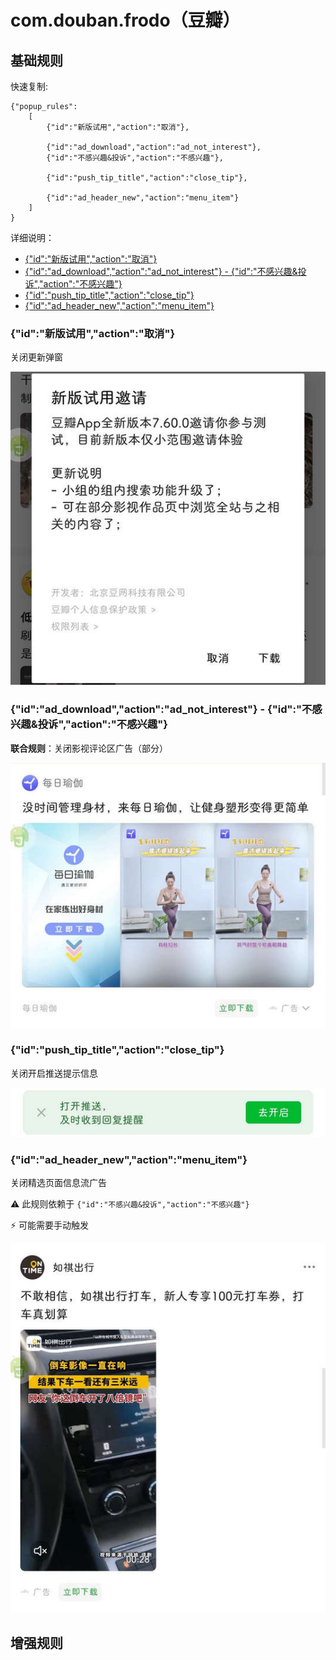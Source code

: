 # com.douban.frodo（豆瓣）

## 基础规则

快速复制:
```
{"popup_rules":
    [
        {"id":"新版试用","action":"取消"},

        {"id":"ad_download","action":"ad_not_interest"},
        {"id":"不感兴趣&投诉","action":"不感兴趣"},

        {"id":"push_tip_title","action":"close_tip"},

        {"id":"ad_header_new","action":"menu_item"}
    ]
}
```
详细说明：
- [{"id":"新版试用","action":"取消"}](#id新版试用action取消)
- [{"id":"ad_download","action":"ad_not_interest"} - {"id":"不感兴趣&投诉","action":"不感兴趣"}](#idad_downloadactionad_not_interest---id不感兴趣投诉action不感兴趣)
- [{"id":"push_tip_title","action":"close_tip"}](#idpush_tip_titleactionclose_tip)
- [{"id":"ad_header_new","action":"menu_item"}](#idad_header_newactionmenu_item)

### {"id":"新版试用","action":"取消"}
关闭更新弹窗

![](./assets/更新弹窗.jpg)

### {"id":"ad_download","action":"ad_not_interest"} - {"id":"不感兴趣&投诉","action":"不感兴趣"}
**联合规则**：关闭影视评论区广告（部分）

![](./assets/影视评论区广告.jpg)

### {"id":"push_tip_title","action":"close_tip"}
关闭开启推送提示信息

![](./assets/开启推送提示信息.jpg)

### {"id":"ad_header_new","action":"menu_item"}
关闭精选页面信息流广告

⚠ 此规则依赖于 `{"id":"不感兴趣&投诉","action":"不感兴趣"}`

⚡ 可能需要手动触发

![](./assets/精选页面信息流广告.jpg)

## 增强规则
